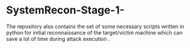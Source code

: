 # SystemRecon-Stage-1-
The repository also  contains the set of some necessary scripts written in python for initial reconnaissance of the target/victim machine  which can save a lot of time during attack execution . 
